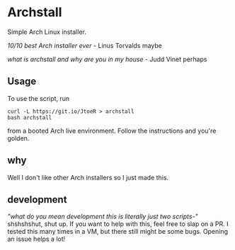 # Archstall
Simple Arch Linux installer.

*10/10 best Arch installer ever* - Linus Torvalds maybe

*what is archstall and why are you in my house* - Judd Vinet perhaps 

## Usage
To use the script, run 

```
curl -L https://git.io/JtoeR > archstall
bash archstall
```

from a booted Arch live environment. Follow the instructions and you're golden.

## why
Well I don't like other Arch installers so I just made this.

## development
*"what do you mean development this is literally just two scripts-"* shshshshut, shut up. If you want to help with this, feel free to slap on a PR. I tested this many times in a VM, but there still might be some bugs. Opening an issue helps a lot!
